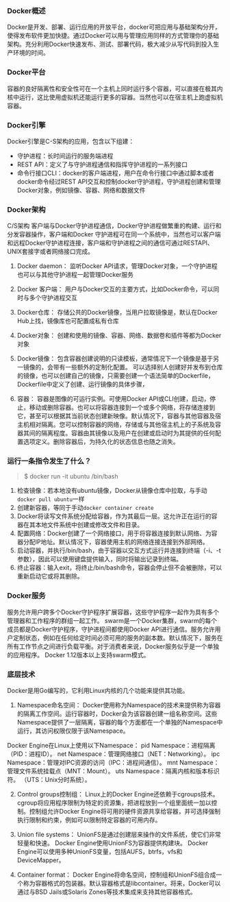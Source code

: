 
### Docker概述
Docker是开发、部署、运行应用的开放平台，docker可把应用与基础架构分开，使得发布软件更加快捷。通过Docker可以用与管理应用同样的方式管理你的基础架构。充分利用Docker快速发布、测试、部署代码，极大减少从写代码到投入生产环境的时间。
### Docker平台
容器的良好隔离性和安全性可在一个主机上同时运行多个容器，可以直接在极其内核中运行，这比使用虚拟机还能运行更多的容器。当然也可以在宿主机上跑虚拟机容器。

### Docker引擎
Docker引擎是C-S架构的应用，包含以下组建：
- 守护进程：长时间运行的服务端进程
- REST API：定义了与守护进程通信和指挥守护进程的一系列接口
- 命令行接口CLI：docker的客户端进程，用户在命令行接口中通过脚本或者docker命令经过REST API交互和控制docker守护进程，守护进程创建和管理Docker对象，例如镜像、容器、网络和数据文件

### Docker架构
C/S架构
客户端与Docker守护进程通信，Docker守护进程做繁重的构建、运行和分发容器操作，客户端和Docker 守护进程可在同一个系统中，当然也可以客户端和远程Docker守护进程连接，客户端和守护进程之间的通信可通过RESTAPI、UNIX套接字或者网络接口完成。

1. Docker daemon：
监听Docker API请求，管理Docker对象，一个守护进程也可以与其他守护进程一起管理Docker服务

2. Docker 客户端：
用户与Docker交互的主要方式，比如Docker命令，可以同时与多个守护进程交互

3. Docker仓库：
存储公共的Docker镜像，当用户拉取镜像是，默认在Docker Hub上找，镜像库也可配置成私有仓库

4. Docker对象：
创建和使用的镜像、容器、网络、数据卷和插件等都为Docker对象

5. Docker镜像：
包含容器创建说明的只读模板，通常情况下一个镜像是基于另一镜像的，会带有一些额外的定制化配置。
可以选择别人创建好并发布到仓库的镜像，也可以创建自己的镜像，只需要创建一个语法简单的Dockerfile，Dockerfile中定义了创建、运行镜像的具体步骤，

6. 容器：
容器是图像的可运行实例。可使用Docker API或CLI创建，启动，停止，移动或删除容器。也可以将容器连接到一个或多个网络，将存储连接到它，甚至可以根据其当前状态创建新映像。默认情况下，容器与其他容器及宿主机相对隔离。您可以控制容器的网络，存储或与其他宿主机上的子系统及容器其间的隔离程度。容器由其镜像以及用户在创建或启动时为其提供的任何配置选项定义。删除容器后，为持久化的状态信息也随之消失。

### 运行一条指令发生了什么？
> $ docker run -it ubuntu /bin/bash
1. 检查镜像：若本地没有ubuntu镜像，Docker从镜像仓库中拉取，与手动`docker pull ubuntu`一样
2. 创建新容器，等同于手动`docker container create`
3. Docker将读写文件系统分配给容器，作为其最后一层。这允许正在运行的容器在其本地文件系统中创建或修改文件和目录。
4. 配置网络：Docker创建了一个网络接口，用于将容器连接到默认网络、为容器分配IP地址。默认情况下，容器使用主机的网络连接连接到外部网络。
5. 启动容器，并执行/bin/bash，由于容器以交互方式运行并连接到终端（-i、-t参数），因此可以使用键盘提供输入，同时将输出记录到终端。
6. 终止容器：输入exit，将终止/bin/bash命令，容器会停止但不会被删除，可以重新启动它或将其删除。

### Docker服务
服务允许用户跨多个Docker守护程序扩展容器，这些守护程序一起作为具有多个管理器和工作程序的群组一起工作。 swarm是一个Docker集群，swarm的每个成员都是Docker守护程序，守护进程间都使用Docker API进行通信。服务允许用户定制状态，例如在任何给定时间必须可用的服务的副本数。默认情况下，服务在所有工作节点之间进行负载平衡。对于消费者来说，Docker服务似乎是一个单独的应用程序。 Docker 1.12版本以上支持swarm模式。

### 底层技术
Docker是用Go编写的，它利用Linux内核的几个功能来提供其功能。

1. Namespace命名空间：
Docker使用称为Namespace的技术来提供称为容器的隔离工作空间。运行容器时，Docker会为该容器创建一组名称空间。这些Namespace提供了一层隔离，容器的每个方面都在一个单独的Namespace中运行，其访问权限仅限于该Namespace。

Docker Engine在Linux上使用以下Namespace：
pid Namespace：进程隔离（PID：进程ID）。
net Namespace：管理网络接口（NET：Networking）。
ipc Namespace：管理对IPC资源的访问（IPC：进程间通信）。
mnt Namespace：管理文件系统挂载点（MNT：Mount）。
uts Namespace：隔离内核和版本标识符。 （UTS：Unix分时系统）。

2. Control groups控制组：
Linux上的Docker Engine还依赖于cgroups技术。 cgroup将应用程序限制为特定的资源集，把进程放到一个组里面统一加以控制。控制组允许Docker Engine将可用的硬件资源共享给容器，并可选择强制执行限制和约束，例如可以限制特定容器的可用内存。

3. Union file systems：
UnionFS是通过创建层来操作的文件系统，使它们非常轻量和快速。 Docker Engine使用UnionFS为容器提供构建块。 Docker Engine可以使用多种UnionFS变量，包括AUFS，btrfs，vfs和DeviceMapper。

4. Container format：
Docker Engine将命名空间，控制组和UnionFS组合成一个称为容器格式的包装器。默认容器格式是libcontainer。将来，Docker可以通过与BSD Jails或Solaris Zones等技术集成来支持其他容器格式。
